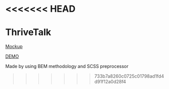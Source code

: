 <<<<<<< HEAD
=======
# ThriveTalk

[Mockup](https://www.figma.com/file/aHd2rHMrnzDXhowLuIQjIyVQ/ThriveTalk-Landing-Page?node-id=0%3A1)

[DEMO](https://bogdandobak.github.io/ThriveTalk/)

Made by using BEM methodology and SCSS preprocessor
>>>>>>> 733b7a8260c0725c01798ad1fd4d91f12a0d28f4
